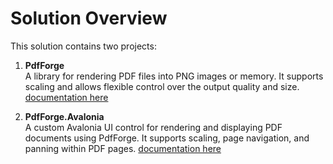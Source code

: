 # Solution Overview

This solution contains two projects:

1. **PdfForge**  
   A library for rendering PDF files into PNG images or memory. It supports scaling and allows flexible control over the output quality and size.
   [documentation here](PdfForge/docs/readme.md)

2. **PdfForge.Avalonia**  
   A custom Avalonia UI control for rendering and displaying PDF documents using PdfForge. It supports scaling, page navigation, and panning within PDF pages.
   [documentation here](PdfForge.Avalonia/docs/readme.md)

